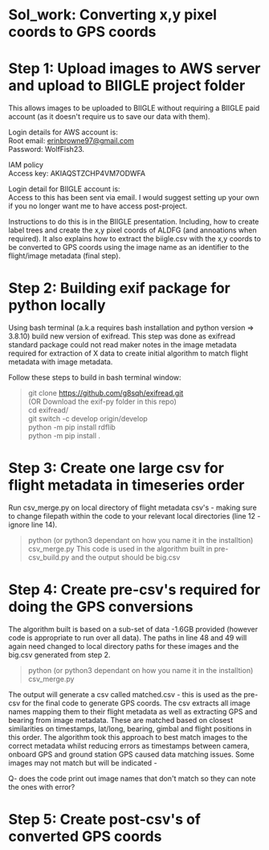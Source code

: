 # Sol_work: Converting x,y pixel coords to GPS coords

# Step 1: Upload images to AWS server and upload to BIIGLE project folder
This allows images to be uploaded to BIIGLE without requiring a BIIGLE paid account (as it doesn't require us to save our data with them).

Login details for AWS account is:  
  Root email: erinbrowne97@gmail.com  
  Password: WolfFish23.  
  
IAM policy  
  Access key: AKIAQSTZCHP4VM7ODWFA

Login detail for BIIGLE account is:  
  Access to this has been sent via email. I would suggest setting up your own if you no longer want me to have access post-project.   

Instructions to do this is in the BIIGLE presentation. Including, how to create label trees and create the x,y pixel coords of ALDFG (and annoations when required). It also explains how to extract the biigle.csv with the x,y coords to be converted to GPS coords using the image name as an identifier to the flight/image metadata (final step). 

# Step 2: Building exif package for python locally

Using bash terminal (a.k.a requires bash installation and python version => 3.8.10) build new version of exifread. This step was done as exifread standard package could not read maker notes in the image metadata required for extraction of X data to create initial algorithm to match flight metadata with image metadata.

Follow these steps to build in bash terminal window:
> git clone https://github.com/g8sqh/exifread.git  
(OR Download the exif-py folder in this repo)  
> cd exifread/  
> git switch -c develop origin/develop   
> python -m pip install rdflib  
> python -m pip install .  

# Step 3: Create one large csv for flight metadata in timeseries order 

Run csv_merge.py on local directory of flight metadata csv's - making sure to change filepath within the code to your relevant local directories (line 12 - ignore line 14). 
> python (or python3 dependant on how you name it in the installtion) csv_merge.py
This code is used in the algorithm built in pre-csv_build.py and the output should be big.csv

# Step 4: Create pre-csv's required for doing the GPS conversions

The algorithm built is based on a sub-set of data -1.6GB provided (however code is appropriate to run over all data). The paths in line 48 and 49 will again need changed to local directory paths for these images and the big.csv generated from step 2.
> python (or python3 dependant on how you name it in the installtion) csv_merge.py

The output will generate a csv called matched.csv - this is used as the pre-csv for the final code to generate GPS coords. The csv extracts all image names mapping them to their flight metadata as well as extracting GPS and bearing from image metadata. These are matched based on closest similarities on timestamps, lat/long, bearing, gimbal and flight positions in this order. The algorithm took this approach to best match images to the correct metadata whilst reducing errors as timestamps between camera, onboard GPS and ground station GPS caused data matching issues. Some images may not match but will be indicated -

Q- does the code print out image names that don't match so they can note the ones with error?

# Step 5: Create post-csv's of converted GPS coords 


